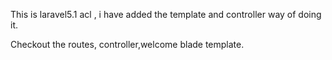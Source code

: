 This is laravel5.1 acl , i have added the template and controller way of doing it.

Checkout the routes, controller,welcome blade template.